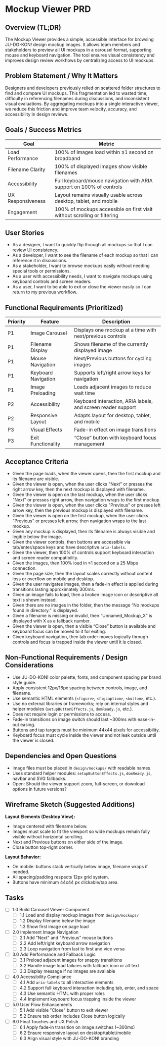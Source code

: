# Mockup Viewer PRD

## Overview (TL;DR)  
The Mockup Viewer provides a simple, accessible interface for browsing JU-DO-KON! design mockup images. It allows team members and stakeholders to preview all UI mockups in a carousel format, supporting mouse and keyboard navigation. The tool ensures visual consistency and improves design review workflows by centralizing access to UI mockups.

## Problem Statement / Why It Matters  
Designers and developers previously relied on scattered folder structures to find and compare UI mockups. This fragmentation led to wasted time, difficulty in referencing filenames during discussions, and inconsistent visual evaluations. By aggregating mockups into a single interactive viewer, we reduce this friction and improve team velocity, accuracy, and accessibility in design reviews.

## Goals / Success Metrics  

| Goal              | Metric                                                                                  |
|-------------------|-----------------------------------------------------------------------------------------|
| Load Performance  | 100% of images load within ≤1 second on broadband                                       |
| Filename Clarity  | 100% of displayed images show visible filenames                                         |
| Accessibility     | Full keyboard/mouse navigation with ARIA support on 100% of controls                    |
| UX Responsiveness | Layout remains visually usable across desktop, tablet, and mobile                       |
| Engagement        | 100% of mockups accessible on first visit without scrolling or filtering                |

## User Stories

- As a designer, I want to quickly flip through all mockups so that I can review UI consistency.
- As a developer, I want to see the filename of each mockup so that I can reference it in discussions.
- As a stakeholder, I want to browse mockups easily without needing special tools or permissions.
- As a user with accessibility needs, I want to navigate mockups using keyboard controls and screen readers.
- As a user, I want to be able to exit or close the viewer easily so I can return to my previous workflow.

## Functional Requirements (Prioritized)

| Priority | Feature               | Description                                                   |
|----------|-----------------------|---------------------------------------------------------------|
| P1       | Image Carousel        | Displays one mockup at a time with next/previous controls     |
| P1       | Filename Display      | Shows filename of the currently displayed image               |
| P1       | Mouse Navigation      | Next/Previous buttons for cycling images                      |
| P1       | Keyboard Navigation   | Supports left/right arrow keys for navigation                 |
| P1       | Image Preloading      | Loads adjacent images to reduce wait time                     |
| P2       | Accessibility         | Keyboard interaction, ARIA labels, and screen reader support  |
| P2       | Responsive Layout     | Adapts layout for desktop, tablet, and mobile                 |
| P3       | Visual Effects        | Fade-in effect on image transitions                           |
| P3       | Exit Functionality    | “Close” button with keyboard focus management                 |

## Acceptance Criteria

- Given the page loads, when the viewer opens, then the first mockup and its filename are visible.
- Given the viewer is open, when the user clicks "Next" or presses the right arrow key, then the next mockup is displayed with filename.
- Given the viewer is open on the last mockup, when the user clicks "Next" or presses right arrow, then navigation wraps to the first mockup.
- Given the viewer is open, when the user clicks "Previous" or presses left arrow key, then the previous mockup is displayed with filename.
- Given the viewer is open on the first mockup, when the user clicks "Previous" or presses left arrow, then navigation wraps to the last mockup.
- Given any mockup is displayed, then its filename is always visible and legible below the image.
- Given the viewer controls, then buttons are accessible via tab/enter/space keys and have descriptive `aria-labels`.
- Given the viewer, then 100% of controls support keyboard interaction and screen reader compatibility.
- Given the images, then 100% load in ≤1 second on a 25 Mbps connection.
- Given the page size, then the layout scales correctly without content loss or overflow on mobile and desktop.
- Given the user navigates images, then a fade-in effect is applied during transitions lasting approximately 300ms.
- Given an image fails to load, then a broken image icon or descriptive alt text is shown instead.
- Given there are no images in the folder, then the message “No mockups found in directory.” is displayed.
- Given a filename is missing or invalid, then “Unnamed_Mockup_X” is displayed with X as a fallback number.
- Given the viewer is open, then a visible “Close” button is available and keyboard focus can be moved to it for exiting.
- Given keyboard navigation, then tab order moves logically through controls and focus is trapped inside the viewer until it is closed.

## Non-Functional Requirements / Design Considerations  

- Use JU-DO-KON! color palette, fonts, and component spacing per brand style guide.  
- Apply consistent 12px/16px spacing between controls, image, and filename.  
- Use semantic HTML elements (`<figure>`, `<figcaption>`, `<button>`, etc.).  
- Use no external libraries or frameworks; rely on internal styles and helper modules (`setupButtonEffects.js`, `domReady.js`, etc.).  
- Does not require login or permissions to access.  
- Fade-in transitions on image switch should last ~300ms with ease-in-out easing.  
- Buttons and tap targets must be minimum 44x44 pixels for accessibility.  
- Keyboard focus must cycle inside the viewer and not leak outside until the viewer is closed.

## Dependencies and Open Questions  

- Image files must be placed in `design/mockups/` with readable names.  
- Uses standard helper modules: `setupButtonEffects.js`, `domReady.js`, navbar and SVG fallbacks.  
- Open: Should the viewer support zoom, full-screen, or download options in future versions?

## Wireframe Sketch (Suggested Additions)  

**Layout Elements (Desktop View):**
- Image centered with filename below.
- Images must scale to fit the viewport so wide mockups remain fully
  visible without horizontal scrolling.
- Next and Previous buttons on either side of the image.
- Close button top-right corner.

**Layout Behavior:**  
- On mobile: buttons stack vertically below image, filename wraps if needed.  
- All spacing/padding respects 12px grid system.  
- Buttons have minimum 44x44 px clickable/tap area.

## Tasks  

- [ ] 1.0 Build Carousel Viewer Component  
  - [ ] 1.1 Load and display mockup images from `design/mockups/`  
  - [ ] 1.2 Display filename below the image  
  - [ ] 1.3 Show first image on page load  
- [ ] 2.0 Implement Image Navigation  
  - [ ] 2.1 Add "Next" and "Previous" mouse buttons  
  - [ ] 2.2 Add left/right keyboard arrow navigation  
  - [ ] 2.3 Loop navigation from last to first and vice versa  
- [ ] 3.0 Add Performance and Fallback Logic  
  - [ ] 3.1 Preload adjacent images for snappy transitions  
  - [ ] 3.2 Handle image load failures with fallback icon or alt text  
  - [ ] 3.3 Display message if no images are available  
- [ ] 4.0 Accessibility Compliance  
  - [ ] 4.1 Add `aria-labels` to all interactive elements  
  - [ ] 4.2 Support full keyboard interaction including tab, enter, and space  
  - [ ] 4.3 Use semantic HTML with proper roles  
  - [ ] 4.4 Implement keyboard focus trapping inside the viewer  
- [ ] 5.0 User Flow Enhancements  
  - [ ] 5.1 Add visible "Close" button to exit viewer  
  - [ ] 5.2 Ensure tab order includes Close button logically  
- [ ] 6.0 Final Touches and UX Polish  
  - [ ] 6.1 Apply fade-in transition on image switches (~300ms)  
  - [ ] 6.2 Ensure responsive layout on desktop/tablet/mobile  
  - [ ] 6.3 Align visual style with JU-DO-KON! branding
